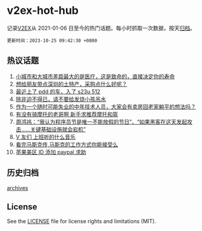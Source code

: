 # v2ex-hot-hub

 记录[V2EX](https://www.v2ex.com/)从 2021-01-06 日至今的热门话题。每小时抓取一次数据，按天[归档](archives)。

`更新时间：2023-10-25 09:42:30 +0800`

## 热议话题

1. [小城市和大城市差距最大的是医疗，这是致命的，直接决定你的寿命](https://www.v2ex.com/t/984900)
1. [想给朋友带点深圳的土特产，采购点什么好呢？](https://www.v2ex.com/t/984801)
1. [最近上了 pdd 的车，入了 s23u 512](https://www.v2ex.com/t/984771)
1. [除非迫不得已，请不要给发烧小孩吊水](https://www.v2ex.com/t/985039)
1. [作为一个随时可能失业的中年技术人员，大家会有卖房回老家躺平的想法吗？](https://www.v2ex.com/t/984812)
1. [有没有骑摩托的老哥啊 新手求推荐摩托和盔](https://www.v2ex.com/t/984819)
1. [周鸿祎：“我认为程序员节是唯一不能放假的节日”、“如果黑客在这天发起攻击……关键基础设施就会宕机”](https://www.v2ex.com/t/984971)
1. [V 友们 上班听的什么音乐](https://www.v2ex.com/t/984780)
1. [看完马斯克传,马斯克的工作方式你能接受么](https://www.v2ex.com/t/984802)
1. [苹果美区 ID 添加 paypal 求助](https://www.v2ex.com/t/984869)

## 历史归档

[archives](archives)

## License

See the [LICENSE](LICENSE) file for license rights and limitations (MIT).
